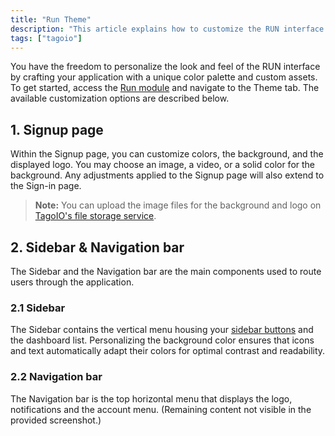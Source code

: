 ```yaml
---
title: "Run Theme"
description: "This article explains how to customize the RUN interface theme in TagoIO, covering customization options for the Signup page, Sidebar, and Navigation bar, and where to upload background and logo files."
tags: ["tagoio"]
---
```


You have the freedom to personalize the look and feel of the RUN interface by crafting your application with a unique color palette and custom assets. To get started, access the [Run module](../../tagorun) and navigate to the Theme tab. The available customization options are described below.

## 1. Signup page

Within the Signup page, you can customize colors, the background, and the displayed logo. You may choose an image, a video, or a solid color for the background. Any adjustments applied to the Signup page will also extend to the Sign-in page.

> **Note:** You can upload the image files for the background and logo on [TagoIO's file storage service](../files).

## 2. Sidebar & Navigation bar

The Sidebar and the Navigation bar are the main components used to route users through the application.

### 2.1 Sidebar

The Sidebar contains the vertical menu housing your [sidebar buttons](../sidebar) and the dashboard list. Personalizing the background color ensures that icons and text automatically adapt their colors for optimal contrast and readability.

### 2.2 Navigation bar

The Navigation bar is the top horizontal menu that displays the logo, notifications and the account menu. (Remaining content not visible in the provided screenshot.)